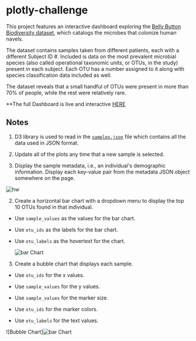 # plotly-challenge

This project features an interactive dashboard exploring the [Belly Button Biodiversity dataset](http://robdunnlab.com/projects/belly-button-biodiversity/), which catalogs the microbes that colonize human navels.

The dataset contains samples taken from different patients, each with a different Subject ID #. Included is data on the most prevalent microbial species (also called operational taxonomic units, or OTUs, in the study) present in each subject. Each OTU has a number assigned to it along with species classification data included as well. 

The dataset reveals that a small handful of OTUs were present in more than 70% of people, while the rest were relatively rare.

**The full Dashboard is live and interactive [HERE](https://rmurnane94.github.io/plotly-challenge/)


## Notes

1. D3 library is used to read in the [`samples.json`](https://github.com/rmurnane94/plotly-challenge/blob/main/static/js/samples.json) file which contains all the data used in JSON format.

6. Update all of the plots any time that a new sample is selected.


4. Display the sample metadata, i.e., an individual's demographic information. Display each key-value pair from the metadata JSON object somewhere on the page.

![hw](https://github.com/rmurnane94/plotly-challenge/blob/main/pics/demo.png)




2. Create a horizontal bar chart with a dropdown menu to display the top 10 OTUs found in that individual.

* Use `sample_values` as the values for the bar chart.

* Use `otu_ids` as the labels for the bar chart.

* Use `otu_labels` as the hovertext for the chart.

  ![bar Chart](https://github.com/rmurnane94/plotly-challenge/blob/main/pics/bar.png)

3. Create a bubble chart that displays each sample.

* Use `otu_ids` for the x values.

* Use `sample_values` for the y values.

* Use `sample_values` for the marker size.

* Use `otu_ids` for the marker colors.

* Use `otu_labels` for the text values.

![Bubble Chart]![bar Chart](https://github.com/rmurnane94/plotly-challenge/blob/main/pics/bubble.png)


